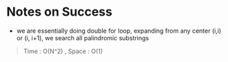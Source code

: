 # Notes on Success
+ we are essentially doing double for loop,
  expanding from any center (i,i) or (i, i+1),
  we search all palindromic substrings 

> Time : O(N^2) , Space : O(1)
